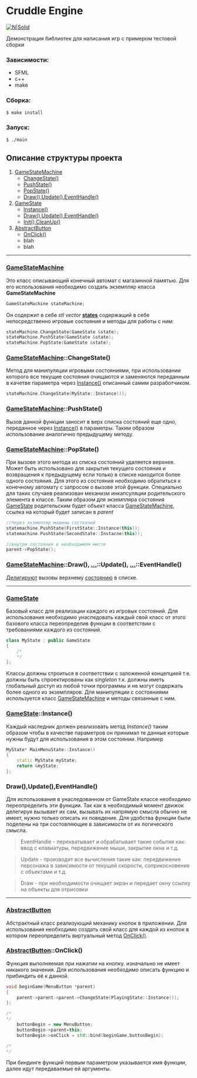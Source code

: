 # Cruddle Engine

[![N|Solid](https://pp.userapi.com/c840436/v840436638/3d3e4/xIRLcWSTnJo.jpg?ava=1)](https://vk.com/crudlestudio)

Демонстрация библиотек для написания игр с примером тестовой сборки

### Зависимости:
 - SFML
 - c++
 - make
 
### Сборка:
```sh
$ make install
```

### Запуск:
```sh
$ ./main
```

## Описание структуры проекта
1. [GameStateMachine](#statemachine)
    - [ChangeState()](#changestate)
    - [PushState()](#pushstate)
    - [PopState()](#popstate)
    - [Draw(),Update(),EventHandle()](#drupev)
2. [GameState](#state)
    - [Instance()](#stateinstance)
    - [Draw(),Update(),EventHandle()](#drupevstates)
    - [Init(),CleanUp()](#initclean)
3. [AbstractButton](#button)
    - [OnClick()](#onClick())
    - blah
    - blah
  
<hr>

### <a name="statemachine"></a> [GameStateMachine](#statemachine)
Это класс описывающий конечный автомат с магазинной памятью.
Для его использования необходимо создать экземпляр класса __GameStateMachine__
```c++
GameStateMachine stateMachine;
```
Он содержит в себе *stl vector* __[states](#state)__ содержащий в себе непосредственно игровые состояния и методы для работы с ним:
```c++
stateMachine.ChangeState(GameState &state);
stateMachine.PushState(GameState &state);
stateMachine.PopState(GameState &state);
```

### <a name=""></a>

### <a name="changestate"></a>  [GameStateMachine](#statemachine)::ChangeState()
Метод для манипуляции игровыми состояниями, при использовании которого все текущие состояния очищаются и заменяются переданным в качетве параметра через [Instance()](#stateinstance) описанный самим разработчиком.
```c++
stateMachine.ChangeState(MyState::Instance());
```

### <a name="pushstate"></a> [GameStateMachine](#statemachine)::PushState()
Вызов данной функции заносит в верх списка состояний еще одно, переданное через [Instance()](#stateinstance) в параметры.
Таким образом использование аналогично предыдущему методу.

### <a name="popstate"></a> [GameStateMachine](#statemachine)::PopState()
При вызове этого метода из списка состояний удаляется верхнее.
Может быть использовано для закрытия текущего состояния и возвращения к предыдущему если только в списке находится более одного состояния.
Для этого из состояния необходимо обратиться к конечному автомату с запросом о вызове этой функции.
Специально для таких случаев реализован механизм инкапсуляции родительского элемента в классе. Таким образом для экземпляра состояния [GameState](#state) родительским будет объект класса [GameStateMachine](#statemachine), ссылка на который будет записан в *parent*
```c++
//Через экзмепляр машины состояний
statemachine.PushState(FirstState::Instance(this));
statemachine.PushState(SecondState::Instacne(this));
```

```c++
//внутри состояния в необходимом месте
parent->PopState();
```

### <a name="drupev"></a>  [GameStateMachine](#statemachine)::Draw(), [...](#statemachine)::Update(), [...](#statemachine)::EventHandle()
[Делигируют](#drupevstates) вызовы верхнему [состоянию](#state) в списке.

<hr>
  
### <a name="state"></a> [GameState](#state)
Базовый класс для реализации каждого из игровых состояний.
Для использования необходимо унаследовать каждый свой класс от этого базового класса переопределив функции в соответствии с требованиями каждого из состояний.
```c++
class MyState : public GameState
{
    /*
    */
};
```
Классы должны строиться в соответствии с заложенной концепцией т.е. должны быть спроектированы как *singleton* т.к. должны иметь глобальный доступ из любой точки программы и не могут содержать более одного из экземпляров.
Для манипуляции с состояниями используется класс [GameStateMachine](#statemachine) и методы связанные с ним.

### <a name="stateinstance"></a> [GameState](#state)::Instance()
Каждый наследник должен реализовать метод *Instance()* таким образом чтобы в качестве параметров он принимал те данные которые нужны будут для использования в этом состоянии.
Например 
```c++
MyState* MainMenuState::Instance()
{
    static MyState myState;
    return &myState;
};
```

### <a name="drupevstates"></a> Draw(),Update(),EventHandle()
Для использования в унаследованном от GameState классе необходимо переопределить эти функции.
Так как в необходимый момент движок делегируя вызывает их сам, вызывать их напрямую смысла обычно не имеет, нужно только описать их поведение.
Для удобства функции были поделены на три состовляющие в зависимости от их логического смысла.
>EventHandle - перехватывает и обрабатывает такие события как: ввод с клавиатуры, передвижение мыши, закрытие окна и т.д.
  
>Update - производит все вычисления такие как: передвижение персонажа в зависимости от текущей скорости, соприкосновение с объектами и т.д.
  
>Draw - при необходимости очищает экран и передает окну ссылку на объекты для отрисовки
  
  <hr>

  ### <a name="button"></a> [AbstractButton](#button)
  Абстрактный класс реализующий механику кнопок в приложении.
  Для использования необходимо создать свой класс для каждой из кнопок в котором переопределить виртуальный метод [OnClick()](#onClick()).


### <a name="onClick()"></a> [AbstractButton](#button)::OnClick()
Функция выполняемая при нажатии на кнопку.
изначально не имеет никакого значения. Для использования необходимо описать функцию и прибиндить её к данной.
```c++
void beginGame(MenuButton *parent)
{
    parent->parent->parent->ChangeState(PlayingState::Instance());
};

/*
*/
    buttonBegin = new MenuButton;
    buttonBegin->parent=this;
    buttonBegin->onClick = std::bind(beginGame,buttonBegin);

/*
*/  
```
При биндинге функций первым параметром указывается имя функции, далее идут передаваемые ей аргументы.